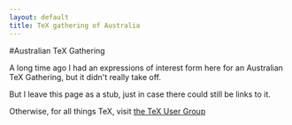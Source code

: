 ```yaml
---
layout: default
title: TeX gathering of Australia
---
```


#Australian TeX Gathering

A long time ago I had an expressions of interest form here for an Australian TeX Gathering, but it didn't really take off.

But I leave this page as a stub, just in case there could still be links to it.

Otherwise, for all things TeX, visit [the TeX User Group](http://www.tug.org)


